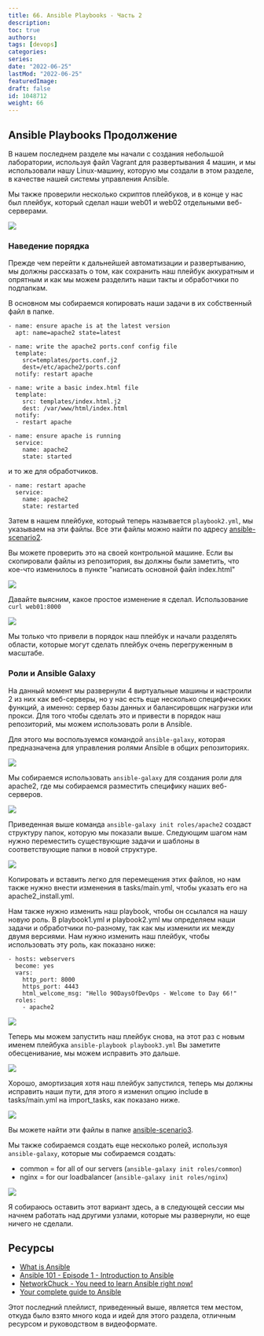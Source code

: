 ```yaml
---
title: 66. Ansible Playbooks - Часть 2
description: 
toc: true
authors:
tags: [devops]
categories:
series: 
date: "2022-06-25"
lastMod: "2022-06-25"
featuredImage:
draft: false
id: 1048712
weight: 66
---
```

## Ansible Playbooks Продолжение

В нашем последнем разделе мы начали с создания небольшой лаборатории, используя файл Vagrant для развертывания 4 машин, и мы использовали нашу Linux-машину, которую мы создали в этом разделе, в качестве нашей системы управления Ansible.

Мы также проверили несколько скриптов плейбуков, и в конце у нас был плейбук, который сделал наши web01 и web02 отдельными веб-серверами.

![](../images/Day66_config1.ru.png?v1)

### Наведение порядка

Прежде чем перейти к дальнейшей автоматизации и развертыванию, мы должны рассказать о том, как сохранить наш плейбук аккуратным и опрятным и как мы можем разделить наши такты и обработчики по подпапкам.

В основном мы собираемся копировать наши задачи в их собственный файл в папке.

```
- name: ensure apache is at the latest version
  apt: name=apache2 state=latest

- name: write the apache2 ports.conf config file
  template: 
    src=templates/ports.conf.j2 
    dest=/etc/apache2/ports.conf
  notify: restart apache

- name: write a basic index.html file
  template:
    src: templates/index.html.j2
    dest: /var/www/html/index.html
  notify:
  - restart apache

- name: ensure apache is running
  service:
    name: apache2
    state: started
```

и то же для обработчиков.

```
- name: restart apache
  service:
    name: apache2
    state: restarted
```

Затем в нашем плейбуке, который теперь называется `playbook2.yml`, мы указываем на эти файлы. Все эти файлы можно найти по адресу [ansible-scenario2](../../Configmgmt/ansible-scenario2/).

Вы можете проверить это на своей контрольной машине. Если вы скопировали файлы из репозитория, вы должны были заметить, что кое-что изменилось в пункте "написать основной файл index.html"

![](../images/Day66_config2.ru.png?v1)

Давайте выясним, какое простое изменение я сделал. Использование `curl web01:8000`

![](../images/Day66_config3.ru.png?v1)

Мы только что привели в порядок наш плейбук и начали разделять области, которые могут сделать плейбук очень перегруженным в масштабе.

### Роли и Ansible Galaxy

На данный момент мы развернули 4 виртуальные машины и настроили 2 из них как веб-серверы, но у нас есть еще несколько специфических функций, а именно: сервер базы данных и балансировщик нагрузки или прокси. Для того чтобы сделать это и привести в порядок наш репозиторий, мы можем использовать роли в Ansible.

Для этого мы воспользуемся командой `ansible-galaxy`, которая предназначена для управления ролями Ansible в общих репозиториях.

![](../images/Day66_config4.ru.png?v1)

Мы собираемся использовать `ansible-galaxy` для создания роли для apache2, где мы собираемся разместить специфику наших веб-серверов.

![](../images/Day66_config5.ru.png?v1)

Приведенная выше команда `ansible-galaxy init roles/apache2` создаст структуру папок, которую мы показали выше. Следующим шагом нам нужно переместить существующие задачи и шаблоны в соответствующие папки в новой структуре.

![](../images/Day66_config6.ru.png?v1)

Копировать и вставить легко для перемещения этих файлов, но нам также нужно внести изменения в tasks/main.yml, чтобы указать его на apache2_install.yml.

Нам также нужно изменить наш playbook, чтобы он ссылался на нашу новую роль. В playbook1.yml и playbook2.yml мы определяем наши задачи и обработчики по-разному, так как мы изменили их между двумя версиями. Нам нужно изменить наш плейбук, чтобы использовать эту роль, как показано ниже:

```
- hosts: webservers
  become: yes
  vars:
    http_port: 8000
    https_port: 4443
    html_welcome_msg: "Hello 90DaysOfDevOps - Welcome to Day 66!"
  roles:
    - apache2
```

![](../images/Day66_config7.ru.png?v1)

Теперь мы можем запустить наш плейбук снова, на этот раз с новым именем плейбука `ansible-playbook playbook3.yml` Вы заметите обесценивание, мы можем исправить это дальше.  

![](../images/Day66_config8.ru.png?v1)

Хорошо, амортизация хотя наш плейбук запустился, теперь мы должны исправить наши пути, для этого я изменил опцию include в tasks/main.yml на import_tasks, как показано ниже.

![](../images/Day66_config9.ru.png?v1)

Вы можете найти эти файлы в папке [ansible-scenario3](../Configmgmt/ansible-scenario3).

Мы также собираемся создать еще несколько ролей, используя `ansible-galaxy`, которые мы собираемся создать:

- common = for all of our servers (`ansible-galaxy init roles/common`)
- nginx = for our loadbalancer (`ansible-galaxy init roles/nginx`)

![](../images/Day66_config10.ru.png?v1)

Я собираюсь оставить этот вариант здесь, а в следующей сессии мы начнем работать над другими узлами, которые мы развернули, но еще ничего не сделали.

## Ресурсы

- [What is Ansible](https://www.youtube.com/watch?v=1id6ERvfozo)
- [Ansible 101 - Episode 1 - Introduction to Ansible](https://www.youtube.com/watch?v=goclfp6a2IQ)
- [NetworkChuck - You need to learn Ansible right now!](https://www.youtube.com/watch?v=5hycyr-8EKs&t=955s)
- [Your complete guide to Ansible](https://www.youtube.com/playlist?list=PLnFWJCugpwfzTlIJ-JtuATD2MBBD7_m3u)

Этот последний плейлист, приведенный выше, является тем местом, откуда было взято много кода и идей для этого раздела, отличным ресурсом и руководством в видеоформате.

